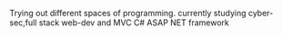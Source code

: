 Trying out different spaces of programming.
currently studying cyber-sec,full stack web-dev and MVC C# ASAP NET framework
